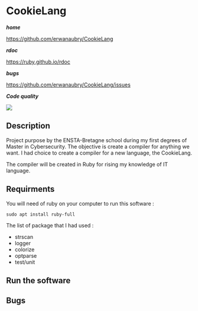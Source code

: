 # CookieLang

**_home_**

https://github.com/erwanaubry/CookieLang

**_rdoc_**

https://ruby.github.io/rdoc

**_bugs_**

https://github.com/erwanaubry/CookieLang/issues

**_Code quality_**

<a href="https://codeclimate.com/github/erwanaubry/CookieLang/maintainability"><img src="https://api.codeclimate.com/v1/badges/c4304dfcf9aa19c69770/maintainability" /></a>

## Description

Project purpose by the ENSTA-Bretagne school during my first degrees of Master in Cybersecurity. The objective is create a compiler for anything we want. I had choice to create a compiler for a new language, the CookieLang.

The compiler will be created in Ruby for rising my knowledge of IT language.

## Requirments

You will need of ruby on your computer to run this software :

    sudo apt install ruby-full

The list of package that I had used : 

- strscan
- logger
- colorize
- optparse
- test/unit

## Run the software

## Bugs
